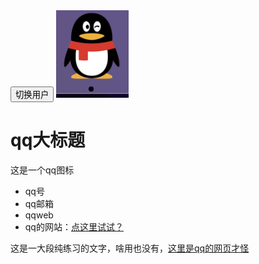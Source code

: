 <!DOCTYPE html>
<html>
    <head>
        <meta charset="utf-8">
        <title>我的测试界面</title>
        <link href="styles/style.css" rel="stylesheet">
        <link href="https://fonts.font.im/css?family=Open+Sans" rel="stylesheet" type="text/css"> 
    </head>
    <button>切换用户</button>
    <script src="scripts/main.js" defer></script>
    <body>
        <img src="./images/myqq.png" alt="我的qq图标">
        <h1>qq大标题</h1>
        <p>这是一个qq图标</p>
        <ul>
            <li>qq号</li>
            <li>qq邮箱</li>
            <li>qqweb</li>
            <li>qq的网站：<a href="https//:www.qq.com">点这里试试？</a></li>
        </ul>
        <p>这是一大段纯练习的文字，啥用也没有，<a href="https//:www.baidu.com">这里是qq的网页才怪</a></p>
    </body>
</html>
